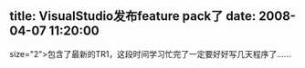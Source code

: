 title: VisualStudio发布feature pack了
date: 2008-04-07 11:20:00
---

 size="2">包含了最新的TR1，这段时间学习忙完了一定要好好写几天程序了……
